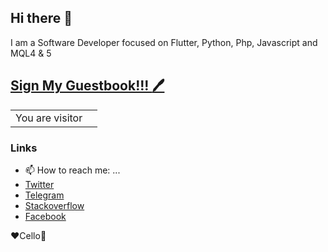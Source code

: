 ## Hi there :wave:

I am a Software Developer focused on Flutter, Python, Php, Javascript and MQL4 & 5

## [Sign My Guestbook!!! :pen:](https://twitter.com/intent/tweet?text=Hi%20%40i_am_genes%20%F0%9F%91%8B.%20I%20am%20saying%20hi%20from%20your%20Github%20profile!%20(https%3A%2F%2Fgithub.com%2Fiamgenes)%0A%0A)
<table>
  <tr>
    <td>You are visitor</td>
    <td><img src="https://ryan-lanciaux-counter.glitch.me/count.svg" alt="" /></td>
  </tr>
</table>


### Links
- 📫 How to reach me: ...
- [Twitter](https://twitter.com/i_am_genes)
- [Telegram](https://t.me/iamgenes)
- [Stackoverflow](https://stackoverflow.com/users/9517391/genes)
- [Facebook](https://www.facebook.com/ItsGenes)

:heart:Cello:violin:	
